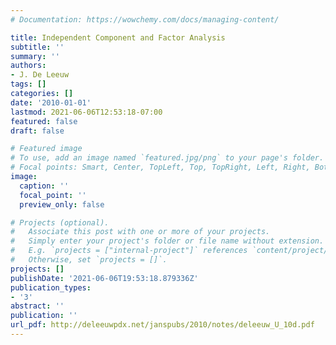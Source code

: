 ```yaml
---
# Documentation: https://wowchemy.com/docs/managing-content/

title: Independent Component and Factor Analysis
subtitle: ''
summary: ''
authors:
- J. De Leeuw
tags: []
categories: []
date: '2010-01-01'
lastmod: 2021-06-06T12:53:18-07:00
featured: false
draft: false

# Featured image
# To use, add an image named `featured.jpg/png` to your page's folder.
# Focal points: Smart, Center, TopLeft, Top, TopRight, Left, Right, BottomLeft, Bottom, BottomRight.
image:
  caption: ''
  focal_point: ''
  preview_only: false

# Projects (optional).
#   Associate this post with one or more of your projects.
#   Simply enter your project's folder or file name without extension.
#   E.g. `projects = ["internal-project"]` references `content/project/deep-learning/index.md`.
#   Otherwise, set `projects = []`.
projects: []
publishDate: '2021-06-06T19:53:18.879336Z'
publication_types:
- '3'
abstract: ''
publication: ''
url_pdf: http://deleeuwpdx.net/janspubs/2010/notes/deleeuw_U_10d.pdf
---
```

